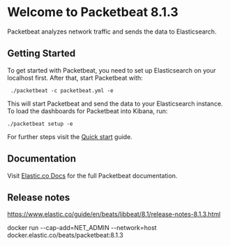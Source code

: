 # Welcome to Packetbeat 8.1.3

Packetbeat analyzes network traffic and sends the data to Elasticsearch.

## Getting Started

To get started with Packetbeat, you need to set up Elasticsearch on
your localhost first. After that, start Packetbeat with:

     ./packetbeat -c packetbeat.yml -e

This will start Packetbeat and send the data to your Elasticsearch
instance. To load the dashboards for Packetbeat into Kibana, run:

    ./packetbeat setup -e

For further steps visit the
[Quick start](https://www.elastic.co/guide/en/beats/packetbeat/8.1/packetbeat-installation-configuration.html) guide.

## Documentation

Visit [Elastic.co Docs](https://www.elastic.co/guide/en/beats/packetbeat/8.1/index.html)
for the full Packetbeat documentation.

## Release notes

https://www.elastic.co/guide/en/beats/libbeat/8.1/release-notes-8.1.3.html


docker run --cap-add=NET_ADMIN --network=host docker.elastic.co/beats/packetbeat:8.1.3 

